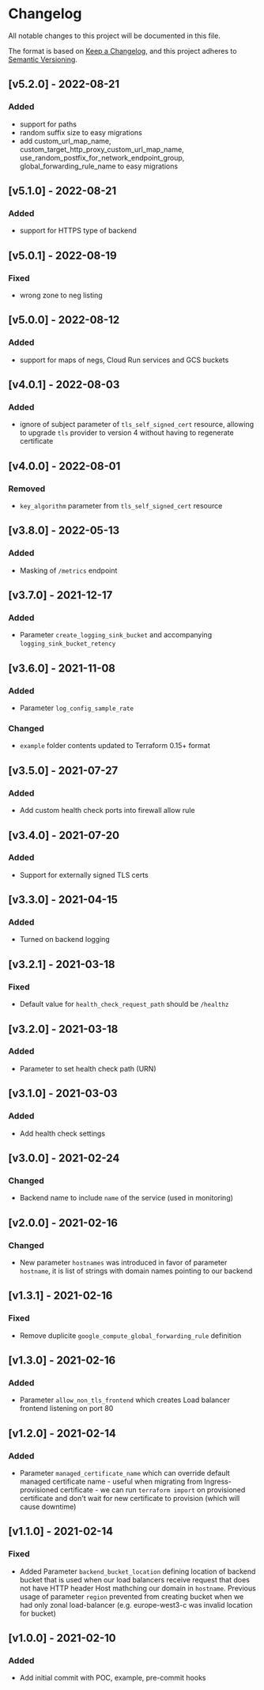 # Changelog
All notable changes to this project will be documented in this file.

The format is based on [Keep a Changelog](https://keepachangelog.com/en/1.0.0/),
and this project adheres to [Semantic Versioning](https://semver.org/spec/v2.0.0.html).

## [v5.2.0] - 2022-08-21
### Added
- support for paths
- random suffix size to easy migrations
- add custom_url_map_name, custom_target_http_proxy_custom_url_map_name, use_random_postfix_for_network_endpoint_group, global_forwarding_rule_name to easy migrations

## [v5.1.0] - 2022-08-21
### Added
- support for HTTPS type of backend

## [v5.0.1] - 2022-08-19
### Fixed
- wrong zone to neg listing

## [v5.0.0] - 2022-08-12
### Added
- support for maps of negs, Cloud Run services and GCS buckets

## [v4.0.1] - 2022-08-03
### Added
- ignore of subject parameter of `tls_self_signed_cert` resource, allowing to upgrade `tls` provider to version 4 without having to regenerate certificate

## [v4.0.0] - 2022-08-01
### Removed
- `key_algorithm` parameter from `tls_self_signed_cert` resource

## [v3.8.0] - 2022-05-13
### Added
- Masking of `/metrics` endpoint

## [v3.7.0] - 2021-12-17
### Added
- Parameter `create_logging_sink_bucket` and accompanying `logging_sink_bucket_retency`

## [v3.6.0] - 2021-11-08
### Added
- Parameter `log_config_sample_rate`
### Changed
- `example` folder contents updated to Terraform 0.15+ format

## [v3.5.0] - 2021-07-27
### Added
- Add custom health check ports into firewall allow rule

## [v3.4.0] - 2021-07-20
### Added
- Support for externally signed TLS certs

## [v3.3.0] - 2021-04-15
### Added
- Turned on backend logging

## [v3.2.1] - 2021-03-18
### Fixed
- Default value for `health_check_request_path` should be `/healthz`

## [v3.2.0] - 2021-03-18
### Added
- Parameter to set health check path (URN)

## [v3.1.0] - 2021-03-03
### Added
- Add health check settings

## [v3.0.0] - 2021-02-24
### Changed
- Backend name to include `name` of the service (used in monitoring)

## [v2.0.0] - 2021-02-16
### Changed
- New parameter `hostnames` was introduced in favor of parameter `hostname`, it is list of strings with domain names pointing to our backend

## [v1.3.1] - 2021-02-16
### Fixed
- Remove duplicite `google_compute_global_forwarding_rule` definition

## [v1.3.0] - 2021-02-16
### Added
- Parameter `allow_non_tls_frontend` which creates Load balancer frontend listening on port 80

## [v1.2.0] - 2021-02-14
### Added
- Parameter `managed_certificate_name` which can override default managed certificate name - useful when migrating from Ingress-provisioned
certificate - we can run `terraform import` on provisioned certificate and don't wait for new certificate to provision (which will cause downtime)

## [v1.1.0] - 2021-02-14
### Fixed
- Added Parameter `backend_bucket_location` defining location of backend bucket that is used when our load balancers receive request that 
does not have HTTP header Host mathching our domain in `hostname`. Previous usage of parameter `region` prevented from creating bucket when
we had only zonal load-balancer (e.g. europe-west3-c was invalid location for bucket)

## [v1.0.0] - 2021-02-10
### Added
- Add initial commit with POC, example, pre-commit hooks
